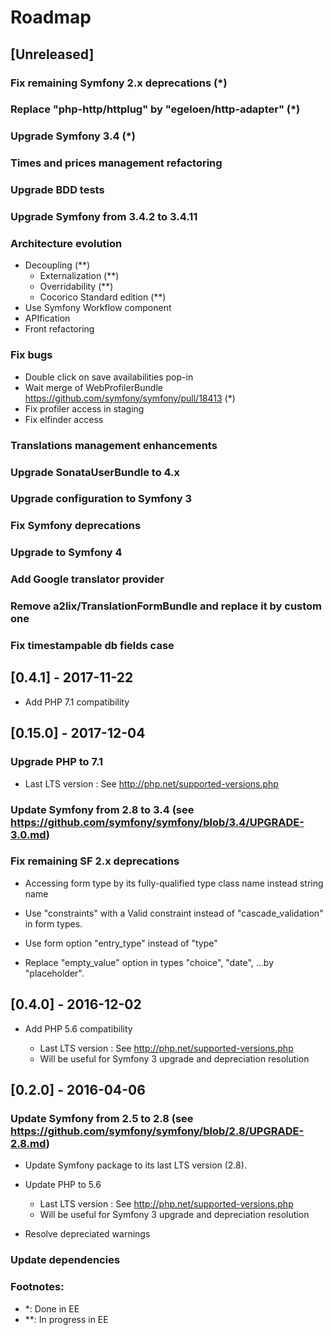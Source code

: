 # Roadmap

## [Unreleased]

### Fix remaining Symfony 2.x deprecations (*)

### Replace "php-http/httplug" by "egeloen/http-adapter" (*)

### Upgrade Symfony 3.4 (*)

### Times and prices management refactoring

### Upgrade BDD tests

### Upgrade Symfony from 3.4.2 to 3.4.11

### Architecture evolution
    
* Decoupling (**)
    * Externalization (**)
    * Overridability (**)
    * Cocorico Standard edition (**)
* Use Symfony Workflow component
* APIfication
* Front refactoring

### Fix bugs

* Double click on save availabilities pop-in
* Wait merge of WebProfilerBundle https://github.com/symfony/symfony/pull/18413 (*)
* Fix profiler access in staging
* Fix elfinder access

### Translations management enhancements

### Upgrade SonataUserBundle to 4.x

### Upgrade configuration to Symfony 3

### Fix Symfony deprecations

### Upgrade to Symfony 4

### Add Google translator provider
    
### Remove a2lix/TranslationFormBundle and replace it by custom one

### Fix timestampable db fields case



## [0.4.1] - 2017-11-22

* Add PHP 7.1 compatibility

    
## [0.15.0] - 2017-12-04

### Upgrade PHP to 7.1

* Last LTS version : See http://php.net/supported-versions.php


### Update Symfony from 2.8 to 3.4 (see https://github.com/symfony/symfony/blob/3.4/UPGRADE-3.0.md)


### Fix remaining SF 2.x deprecations

* Accessing form type by its fully-qualified type class name instead string name

* Use "constraints" with a Valid constraint instead of "cascade_validation" in form types.

* Use form option "entry_type" instead of "type"

* Replace "empty_value" option in types "choice", "date", ...by "placeholder". 



    
    
## [0.4.0] - 2016-12-02

* Add PHP 5.6 compatibility

    * Last LTS version : See http://php.net/supported-versions.php
    * Will be useful for Symfony 3 upgrade and depreciation resolution
            
        
## [0.2.0] - 2016-04-06

### Update Symfony from 2.5 to 2.8 (see https://github.com/symfony/symfony/blob/2.8/UPGRADE-2.8.md)

* Update Symfony package to its last LTS version (2.8).
* Update PHP to 5.6                                                     
    * Last LTS version : See http://php.net/supported-versions.php
    * Will be useful for Symfony 3 upgrade and depreciation resolution
    
* Resolve depreciated warnings
    
### Update dependencies


### Footnotes:

* *: Done in EE
* **: In progress in EE
